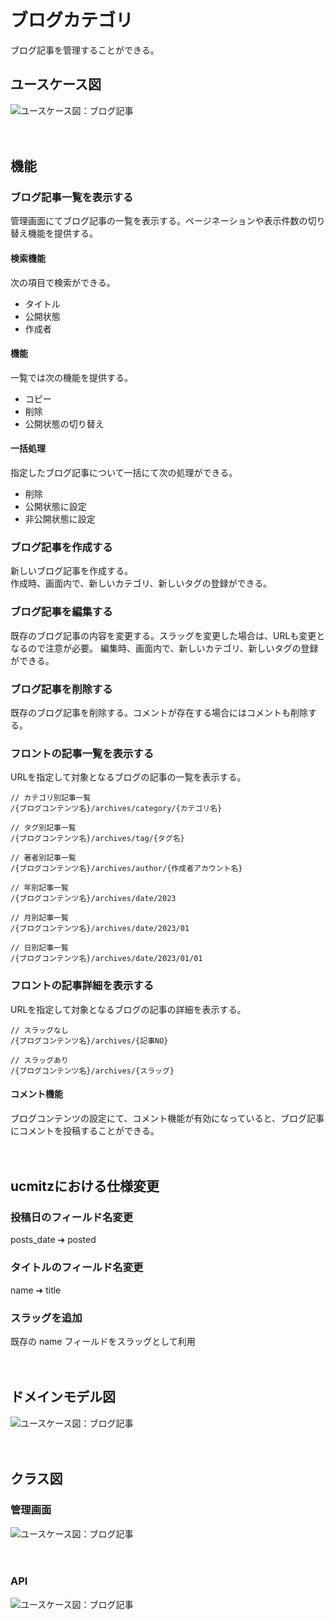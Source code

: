 # ブログカテゴリ

ブログ記事を管理することができる。

## ユースケース図
![ユースケース図：ブログ記事](../../../svg/use_case/bc-blog/blog_posts.svg)

　
## 機能
### ブログ記事一覧を表示する
管理画面にてブログ記事の一覧を表示する。ページネーションや表示件数の切り替え機能を提供する。  

#### 検索機能
次の項目で検索ができる。
- タイトル
- 公開状態
- 作成者

#### 機能
一覧では次の機能を提供する。
- コピー
- 削除
- 公開状態の切り替え

#### 一括処理
指定したブログ記事について一括にて次の処理ができる。
- 削除
- 公開状態に設定
- 非公開状態に設定

### ブログ記事を作成する
新しいブログ記事を作成する。   
作成時、画面内で、新しいカテゴリ、新しいタグの登録ができる。

### ブログ記事を編集する
既存のブログ記事の内容を変更する。スラッグを変更した場合は、URLも変更となるので注意が必要。
編集時、画面内で、新しいカテゴリ、新しいタグの登録ができる。

### ブログ記事を削除する
既存のブログ記事を削除する。コメントが存在する場合にはコメントも削除する。

### フロントの記事一覧を表示する
URLを指定して対象となるブログの記事の一覧を表示する。
```
// カテゴリ別記事一覧
/{ブログコンテンツ名}/archives/category/{カテゴリ名}

// タグ別記事一覧
/{ブログコンテンツ名}/archives/tag/{タグ名}

// 著者別記事一覧
/{ブログコンテンツ名}/archives/author/{作成者アカウント名}

// 年別記事一覧
/{ブログコンテンツ名}/archives/date/2023

// 月別記事一覧
/{ブログコンテンツ名}/archives/date/2023/01

// 日別記事一覧
/{ブログコンテンツ名}/archives/date/2023/01/01
```

### フロントの記事詳細を表示する
URLを指定して対象となるブログの記事の詳細を表示する。

```shell
// スラッグなし
/{ブログコンテンツ名}/archives/{記事NO}

// スラッグあり
/{ブログコンテンツ名}/archives/{スラッグ}
```
#### コメント機能
ブログコンテンツの設定にて、コメント機能が有効になっていると、ブログ記事にコメントを投稿することができる。

　
## ucmitzにおける仕様変更
### 投稿日のフィールド名変更
posts_date ➔ posted

### タイトルのフィールド名変更
name ➔ title

### スラッグを追加
既存の name フィールドをスラッグとして利用

　
## ドメインモデル図
![ユースケース図：ブログ記事](../../../svg/domain_model/bc-blog/blog_posts.svg)

　
## クラス図
### 管理画面
![ユースケース図：ブログ記事](../../../svg/class/bc-blog/manage_blog_posts.svg)

　
### API
![ユースケース図：ブログ記事](../../../svg/class/bc-blog/api_blog_posts.svg)
